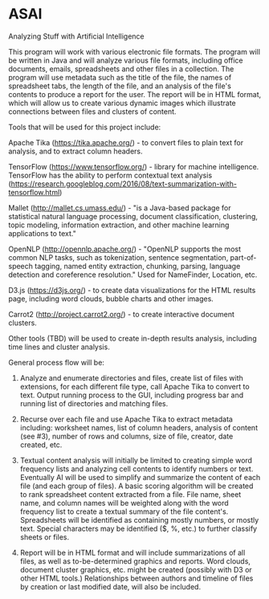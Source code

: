 # ASAI
Analyzing Stuff with Artificial Intelligence

This program will work with various electronic file formats. The program will be written in Java and will analyze various file formats, including office documents, emails, spreadsheets and other files in a collection. The program will use metadata such as the title of the file, the names of spreadsheet tabs, the length of the file, and an analysis of the file's contents to produce a report for the user. The report will be in HTML format, which will allow us to create various dynamic images which illustrate connections between files and clusters of content.

Tools that will be used for this project include:

Apache Tika (https://tika.apache.org/) - to convert files to plain text for analysis, and to extract column headers.

TensorFlow (https://www.tensorflow.org/) - library for machine intelligence. TensorFlow has the ability to perform contextual text analysis (https://research.googleblog.com/2016/08/text-summarization-with-tensorflow.html)

Mallet (http://mallet.cs.umass.edu/) - "is a Java-based package for statistical natural language processing, document classification, clustering, topic modeling, information extraction, and other machine learning applications to text."

OpenNLP (http://opennlp.apache.org/) - "OpenNLP supports the most common NLP tasks, such as tokenization, sentence segmentation, part-of-speech tagging, named entity extraction, chunking, parsing, language detection and coreference resolution." Used for NameFinder, Location, etc.

D3.js (https://d3js.org/) - to create data visualizations for the HTML results page, including word clouds, bubble charts and other images.

Carrot2 (http://project.carrot2.org/) - to create interactive document clusters.

Other tools (TBD) will be used to create in-depth results analysis, including time lines and cluster analysis. 

General process flow will be:

1. Analyze and enumerate directories and files, create list of files with extensions, for each different file type, call Apache Tika to convert to text. Output running process to the GUI, including progress bar and running list of directories and matching files.

2. Recurse over each file and use Apache Tika to extract metadata including: worksheet names, list of column headers, analysis of content (see #3), number of rows and columns, size of file, creator, date created, etc. 

3. Textual content analysis will initially be limited to creating simple word frequency lists and analyzing cell contents to identify numbers or text. Eventually AI will be used to simplify and summarize the content of each file (and each group of files). A basic scoring algorithm will be created to rank spreadsheet content extracted from a file. File name, sheet name, and column names will be weighted along with the word frequency list to create a textual summary of the file content's. Spreadsheets will be identified as containing mostly numbers, or mostly text. Special characters may be identified ($, %, etc.) to further classify sheets or files.

4. Report will be in HTML format and will include summarizations of all files, as well as to-be-determined graphics and reports. Word clouds, document cluster graphics, etc. might be created (possibly with D3 or other HTML tools.) Relationships between authors and timeline of files by creation or last modified date, will also be included.
